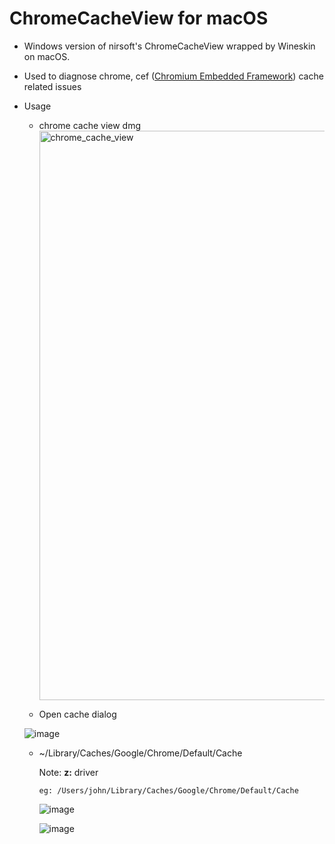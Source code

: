 # ChromeCacheView for macOS

- Windows version of nirsoft's ChromeCacheView wrapped by Wineskin on macOS.

- Used to diagnose chrome, cef ([Chromium Embedded Framework](https://github.com/chromiumembedded)) cache related issues

- Usage
  - chrome cache view dmg
    <img width="911" alt="chrome_cache_view" src="https://user-images.githubusercontent.com/5550316/170878097-76c17d8a-a9af-471d-93e7-b2503f76b19a.png">
 

  - Open cache dialog

   ![image](https://user-images.githubusercontent.com/5550316/170872979-3aaa8ffd-dc77-478d-b37a-0a0c1e5ee573.png)

  - ~/Library/Caches/Google/Chrome/Default/Cache

    Note: **z:** driver

    ```
    eg: /Users/john/Library/Caches/Google/Chrome/Default/Cache
    ```

    ![image](https://user-images.githubusercontent.com/5550316/170872992-f1a8510a-e957-42a0-81c8-7155613b29cf.png)


    ![image](https://user-images.githubusercontent.com/5550316/170873005-19186374-823d-4f47-bf8e-61a4b024d715.png)


